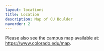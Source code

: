 ```yaml
---
layout: locations
title: Location
description: Map of CU Boulder
navorder: 2
---
```


Please also see the campus map available at: https://www.colorado.edu/map.
